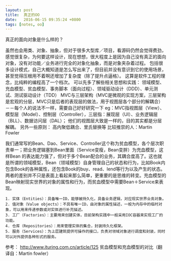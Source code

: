 ```yaml
---
layout: post
title:  真正的OO
date:   2016-06-15 09:35:24 +0800
tags: [notes, oo]
---
```


真正的面向对象是什么样的？

虽然也会用类、对象、抽象，但对于很多大型库／项目，看源码仍然会觉得费劲，感觉很复杂，为何要这样设计，现在想想，很大程度上是因为自己没有真正的面向对象，没有对功能／业务进行完全的对象化抽象，而是对象夹杂着过程。
包括很多设计模式，自己大概知道是怎么写出来了，但目前并没有意识到它的使用场景，甚至觉得压根用不着啊还增加了复杂度（除了提升点逼格）。
这算是软件工程的理念，比纯粹的编程高了一个档次。
可以先多了解些相关思想和实践：
领域模型、充血模型、贫血模型、事务脚本（面向过程）、领域驱动设计（DDD）、单元测试、测试驱动设计（TDD）
MVC与三层架构（MVC是微观的实现方案，三层架构是宏观的分层，MVC只是后者的表现层的做法，用于视图层各个部分的解耦合）－－每个人的说法不一样，需要自己好好研究一下
eg：MVC指视图层（View）、模型层（Model）、控制层（Controller），三层指：展现层（UI）、业务逻辑层（BLL）、数据访问层（DAL）； 他们的视图层大致是一样的，目的其实都是分层解耦。
另外一些原则：
高内聚低耦合、里氏替换等
比较推崇的人：Martin Fowler

我们通常写的Bean、Dao、Service、Controller这个称为贫血模型，各个层次职责单一；把业务逻辑塞到Bean里面（Service变瘦，Bean变胖）为充血模型，这样Bean 的表达能力强了，但对于多个Bean配合的业务，其耦合度高了。这也就是所谓的领域模型，Bean（领域模型）自身管理自己的状态和行为，比如Book内包含Book的各种属性，还包含Book的buy、read、lend等行为以及产生的状态。
两者的差别并不只是表面上看起来那么简单，更重要的是思维的转变。充血模型的Bean映射现实世界的对象的属性和行为，而贫血模型中需要Bean＋Service来表现。
```
1. 实体（Entities）：具备唯一ID，能够被持久化，具备业务逻辑，对应现实世界业务对象。
2. 值对象（Value objects）：不具有唯一ID，由对象的属性描述，一般为内存中的临时对象，可以用来传递参数或对实体进行补充描述。
3. 工厂（Factories）：主要用来创建实体，目前架构实践中一般采用IOC容器来实现工厂的功能。
4. 仓库（Repositories）：用来管理实体的集合，封装持久化框架。
5. 服务（Services）：为上层建筑提供可操作的接口，负责对领域对象进行调度和封装，同时可以对外提供各种形式的服务。
```







参考：
http://www.ituring.com.cn/article/125 贫血模型和充血模型的对比（翻译自：Martin fowler）
